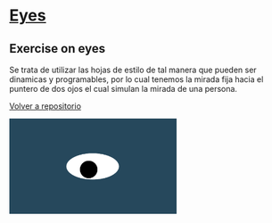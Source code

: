 # <a href="https://rolandovaldir.github.io/Portfolio_Eyes/">Eyes</a>
## Exercise on eyes
Se trata de utilizar las hojas de estilo de tal manera que pueden ser dinamicas y programables, por lo cual tenemos la mirada fija hacia el puntero de dos ojos el cual simulan la mirada de una persona.
<p><a href="https://github.com/rolandovaldir/rolandovaldir.github.io">Volver a repositorio</a></p>
<img src= "oneeye.png" width='300'/>
